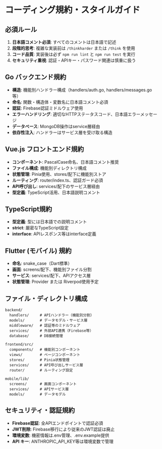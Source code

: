 # コーディング規約・スタイルガイド

## 必須ルール
1. **日本語コメント必須**: すべてのコメントは日本語で記述
2. **段階的思考**: 複雑な実装前は `/thinkharder` または `/think` を使用
3. **コード品質**: 実装後は必ず `npm run lint` と `npm run test` を実行
4. **セキュリティ重視**: 認証・APIキー・パスワード関連は慎重に扱う

## Go バックエンド規約
- **構造**: 機能別ハンドラー構成（handlers/auth.go, handlers/messages.go等）
- **命名**: 関数・構造体・変数名に日本語コメント必須
- **認証**: Firebase認証ミドルウェア使用
- **エラーハンドリング**: 適切なHTTPステータスコード、日本語エラーメッセージ
- **データベース**: MongoDB操作はservice層経由
- **依存性注入**: ハンドラーはサービス層を受け取る構造

## Vue.js フロントエンド規約
- **コンポーネント**: PascalCase命名、日本語コメント推奨
- **ファイル構成**: 機能別ディレクトリ構成
- **状態管理**: Pinia使用、stores/配下に機能別ストア
- **ルーティング**: router/index.ts、認証ガード必須
- **API呼び出し**: services/配下のサービス層経由
- **型定義**: TypeScript活用、日本語説明コメント

## TypeScript規約
- **型定義**: 型には日本語での説明コメント
- **strict**: 厳密なTypeScript設定
- **interface**: APIレスポンス等はinterface定義

## Flutter (モバイル) 規約
- **命名**: snake_case（Dart標準）
- **画面**: screens/配下、機能別ファイル分割
- **サービス**: services/配下、APIアクセス層
- **状態管理**: Provider または Riverpod使用予定

## ファイル・ディレクトリ構成
```
backend/
  handlers/     # APIハンドラー（機能別分割）
  models/       # データモデル・サービス層
  middleware/   # 認証等のミドルウェア
  services/     # 外部API連携（Firebase等）
  database/     # DB接続管理

frontend/src/
  components/   # 機能別コンポーネント
  views/        # ページコンポーネント
  stores/       # Pinia状態管理
  services/     # API呼び出しサービス層
  router/       # ルーティング設定

mobile/lib/
  screens/      # 画面コンポーネント
  services/     # APIサービス層
  models/       # データモデル
```

## セキュリティ・認証規約
- **Firebase認証**: 全APIエンドポイントで認証必須
- **JWT削除**: Firebase移行により従来のJWT認証は廃止
- **環境変数**: 機密情報は.env管理、.env.example提供
- **API キー**: ANTHROPIC_API_KEY等は環境変数で管理
